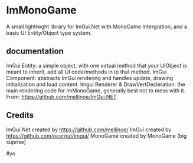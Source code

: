 # ImMonoGame
A small lightiwght library for ImGui.Net with MonoGame Intergration, and a basic UI Entity/Object type system.

## documentation

ImGui Entity: a simple object, with one virtual method that your UIObject is meant to inherit, add all UI code/methods in to that method.
ImGui Component: abstracts ImGui rendering and handles update, drawing initialization and load content.
Imgui Renderer & DrawVertDecleration: the main rendering code for ImMonoGame, generally best not to mess with it. From: https://github.com/mellinoe/ImGui.NET

## Credits
ImGui.Net created by https://github.com/mellinoe/
ImGui created by https://github.com/ocornut/imgui/
MonoGame created by MonoGame (big suprise)



























#yo
